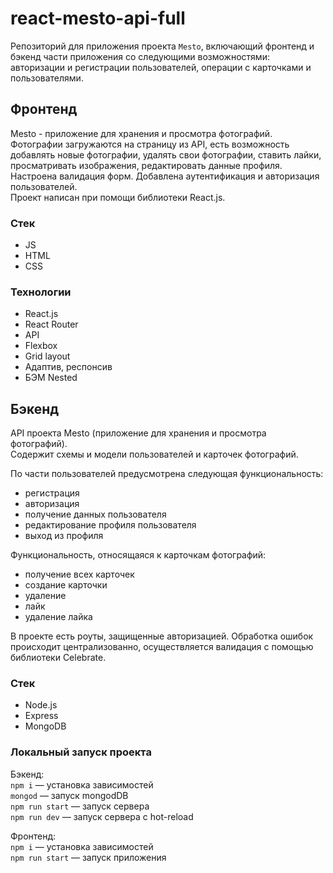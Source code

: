 # react-mesto-api-full

Репозиторий для приложения проекта `Mesto`, включающий фронтенд и бэкенд части приложения со следующими возможностями: авторизации и регистрации пользователей, операции с карточками и пользователями.  

## Фронтенд

Mesto  - приложение для хранения и просмотра фотографий.  
Фотографии загружаются на страницу из API, есть возможность добавлять новые фотографии, удалять свои фотографии, ставить лайки, просматривать изображения, редактировать данные профиля. Настроена валидация форм. Добавлена аутентификация и авторизация пользователей.  
Проект написан при помощи библиотеки React.js.  


### Стек

* JS
* HTML
* CSS


### Технологии

* React.js
* React Router
* API
* Flexbox
* Grid layout
* Адаптив, респонсив
* БЭМ Nested

## Бэкенд

API проекта Mesto (приложение для хранения и просмотра фотографий).  
Содержит схемы и модели пользователей и карточек фотографий.  
  
По части пользователей предусмотрена следующая функциональность:
* регистрация
* авторизация
* получение данных пользователя
* редактирование профиля пользователя
* выход из профиля
  
Функциональность, относящаяся к карточкам фотографий:
* получение всех карточек
* создание карточки
* удаление
* лайк
* удаление лайка
  
В проекте есть роуты, защищенные авторизацией. Обработка ошибок происходит централизованно, осуществляется валидация с помощью библиотеки Celebrate.  


### Стек

* Node.js
* Express
* MongoDB


### Локальный запуск проекта

Бэкенд:  
`npm i` — установка зависимостей  
`mongod` — запуск mongodDB  
`npm run start` — запуск сервера  
`npm run dev` — запуск сервера с hot-reload  

Фронтенд:  
`npm i` — установка зависимостей  
`npm run start` — запуск приложения  
